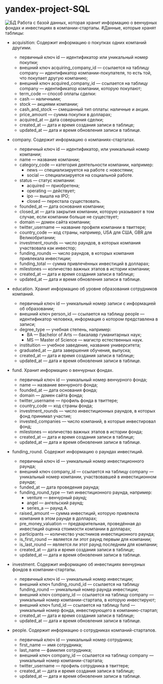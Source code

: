 # yandex-project-SQL
![БД](https://github.com/Jony2Good/yandex-project-SQL/assets/91899278/fe3a0a36-8109-4f07-98bd-8435e40913d5)
Работа с базой данных, которая хранит информацию о венчурных фондах и инвестициях в компании-стартапы. 
#Данные, которые хранят таблицы: 

- acquisition: Содержит информацию о покупках одних компаний другими.
  * первичный ключ id — идентификатор или уникальный номер покупки;
  * внешний ключ acquiring_company_id — ссылается на таблицу company — идентификатор компании-покупателя, то есть той, что покупает другую компанию;
  * внешний ключ acquired_company_id — ссылается на таблицу company — идентификатор компании, которую покупают;
  * term_code — способ оплаты сделки:
  * cash — наличными;
  * stock — акциями компании;
  * cash_and_stock — смешанный тип оплаты: наличные и акции.
  * price_amount — сумма покупки в долларах;
  * acquired_at — дата совершения сделки;
  * created_at — дата и время создания записи в таблице;
  * updated_at — дата и время обновления записи в таблице.
    
- company. Содержит информацию о компаниях-стартапах.
   * первичный ключ id — идентификатор, или уникальный номер компании;
   * name — название компании;
   * category_code — категория деятельности компании, например:
      * news — специализируется на работе с новостями;
      * social — специализируется на социальной работе.
  * status — статус компании:
     * acquired — приобретена;
     * operating — действует;
     * ipo — вышла на IPO;
     * closed — перестала существовать.
  * founded_at — дата основания компании;
  * closed_at — дата закрытия компании, которую указывают в том случае, если компании больше не существует;
  * domain — домен сайта компании;
  * twitter_username — название профиля компании в твиттере;
  * country_code — код страны, например, USA для США, GBR для Великобритании;
  * investment_rounds — число раундов, в которых компания участвовала как инвестор;
  * funding_rounds — число раундов, в которых компания привлекала инвестиции;
  * funding_total — сумма привлечённых инвестиций в долларах;
  * milestones — количество важных этапов в истории компании;
  * created_at — дата и время создания записи в таблице;
  * updated_at — дата и время обновления записи в таблице.
    
- education. Хранит информацию об уровне образования сотрудников компаний.
  * первичный ключ id — уникальный номер записи с информацией об образовании;
  * внешний ключ person_id — ссылается на таблицу people — идентификатор человека, информация о котором представлена в записи;
  * degree_type — учебная степень, например:
    * BA — Bachelor of Arts — бакалавр гуманитарных наук;
    * MS — Master of Science — магистр естественных наук.
  * instituition — учебное заведение, название университета;
  * graduated_at — дата завершения обучения, выпуска;
  * created_at — дата и время создания записи в таблице;
  * updated_at — дата и время обновления записи в таблице.
    
- fund. Хранит информацию о венчурных фондах.
   * первичный ключ id — уникальный номер венчурного фонда;
   * name — название венчурного фонда;
   * founded_at — дата основания фонда;
   * domain — домен сайта фонда;
   * twitter_username — профиль фонда в твиттере;
   * country_code — код страны фонда;
   * investment_rounds — число инвестиционных раундов, в которых фонд принимал участие;
   * invested_companies — число компаний, в которые инвестировал фонд;
   * milestones — количество важных этапов в истории фонда;
   * created_at — дата и время создания записи в таблице;
   * updated_at — дата и время обновления записи в таблице.

- funding_round. Содержит информацию о раундах инвестиций.
  * первичный ключ id — уникальный номер инвестиционного раунда;
  * внешний ключ company_id — ссылается на таблицу company — уникальный номер компании, участвовавшей в инвестиционном раунде;
  * funded_at — дата проведения раунда;
  * funding_round_type — тип инвестиционного раунда, например:
    * venture — венчурный раунд;
    * angel — ангельский раунд;
    * series_a — раунд А.
  * raised_amount — сумма инвестиций, которую привлекла компания в этом раунде в долларах;
  * pre_money_valuation — предварительная, проведённая до инвестиций оценка стоимости компании в долларах;
  * participants — количество участников инвестиционного раунда;
  * is_first_round — является ли этот раунд первым для компании;
  * is_last_round — является ли этот раунд последним для компании;
  * created_at — дата и время создания записи в таблице;
  * updated_at — дата и время обновления записи в таблице.

- investment. Содержит информацию об инвестициях венчурных фондов в компании-стартапы.
  * первичный ключ id — уникальный номер инвестиции;
  * внешний ключ funding_round_id — ссылается на таблицу funding_round — уникальный номер раунда инвестиции;
  * внешний ключ company_id — ссылается на таблицу company — уникальный номер компании-стартапа, в которую инвестируют;
  * внешний ключ fund_id — ссылается на таблицу fund — уникальный номер фонда, инвестирующего в компанию-стартап;
  * created_at — дата и время создания записи в таблице;
  * updated_at — дата и время обновления записи в таблице.

- people. Содержит информацию о сотрудниках компаний-стартапов.
  * первичный ключ id — уникальный номер сотрудника;
  * first_name — имя сотрудника;
  * last_name — фамилия сотрудника;
  * внешний ключ company_id — ссылается на таблицу company — уникальный номер компании-стартапа;
  * twitter_username — профиль сотрудника в твиттере;
  * created_at — дата и время создания записи в таблице;
  * updated_at — дата и время обновления записи в таблице.
